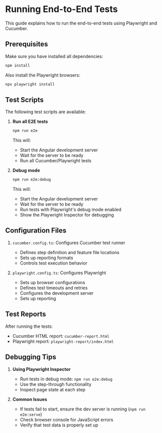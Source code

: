 # Running End-to-End Tests

This guide explains how to run the end-to-end tests using Playwright and Cucumber.

## Prerequisites

Make sure you have installed all dependencies:

```bash
npm install
```

Also install the Playwright browsers:

```bash
npx playwright install
```

## Test Scripts

The following test scripts are available:

1. **Run all E2E tests**
   ```bash
   npm run e2e
   ```
   This will:
   - Start the Angular development server
   - Wait for the server to be ready
   - Run all Cucumber/Playwright tests

2. **Debug mode**
   ```bash
   npm run e2e:debug
   ```
   This will:
   - Start the Angular development server
   - Wait for the server to be ready
   - Run tests with Playwright's debug mode enabled
   - Show the Playwright Inspector for debugging

## Configuration Files

1. `cucumber.config.ts`: Configures Cucumber test runner
   - Defines step definition and feature file locations
   - Sets up reporting formats
   - Controls test execution behavior

2. `playwright.config.ts`: Configures Playwright
   - Sets up browser configurations
   - Defines test timeouts and retries
   - Configures the development server
   - Sets up reporting

## Test Reports

After running the tests:
- Cucumber HTML report: `cucumber-report.html`
- Playwright report: `playwright-report/index.html`

## Debugging Tips

1. **Using Playwright Inspector**
   - Run tests in debug mode: `npm run e2e:debug`
   - Use the step-through functionality
   - Inspect page state at each step

2. **Common Issues**
   - If tests fail to start, ensure the dev server is running (`npm run e2e:serve`)
   - Check browser console for JavaScript errors
   - Verify that test data is properly set up
